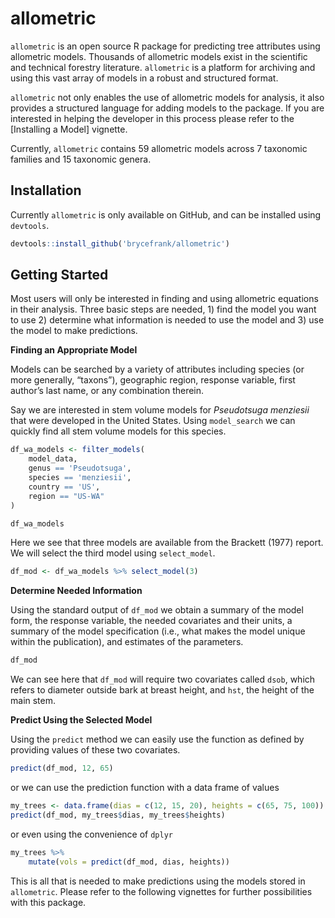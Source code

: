 allometric
================

`allometric` is an open source R package for predicting tree attributes
using allometric models. Thousands of allometric models exist in the
scientific and technical forestry literature. `allometric` is a platform
for archiving and using this vast array of models in a robust and
structured format.

`allometric` not only enables the use of allometric models for analysis,
it also provides a structured language for adding models to the package.
If you are interested in helping the developer in this process please
refer to the \[Installing a Model\] vignette.

Currently, `allometric` contains 59 allometric models across 7 taxonomic
families and 15 taxonomic genera.

## Installation

Currently `allometric` is only available on GitHub, and can be installed
using `devtools`.

``` r
devtools::install_github('brycefrank/allometric')
```

## Getting Started

Most users will only be interested in finding and using allometric
equations in their analysis. Three basic steps are needed, 1) find the
model you want to use 2) determine what information is needed to use the
model and 3) use the model to make predictions.

**Finding an Appropriate Model**

Models can be searched by a variety of attributes including species (or
more generally, “taxons”), geographic region, response variable, first
author’s last name, or any combination therein.

Say we are interested in stem volume models for *Pseudotsuga menziesii*
that were developed in the United States. Using `model_search` we can
quickly find all stem volume models for this species.

``` r
df_wa_models <- filter_models(
    model_data,
    genus == 'Pseudotsuga',
    species == 'menziesii',
    country == 'US',
    region == "US-WA"
)

df_wa_models
```

Here we see that three models are available from the Brackett (1977)
report. We will select the third model using `select_model`.

``` r
df_mod <- df_wa_models %>% select_model(3)
```

**Determine Needed Information**

Using the standard output of `df_mod` we obtain a summary of the model
form, the response variable, the needed covariates and their units, a
summary of the model specification (i.e., what makes the model unique
within the publication), and estimates of the parameters.

``` r
df_mod
```

We can see here that `df_mod` will require two covariates called `dsob`,
which refers to diameter outside bark at breast height, and `hst`, the
height of the main stem.

**Predict Using the Selected Model**

Using the `predict` method we can easily use the function as defined by
providing values of these two covariates.

``` r
predict(df_mod, 12, 65)
```

or we can use the prediction function with a data frame of values

``` r
my_trees <- data.frame(dias = c(12, 15, 20), heights = c(65, 75, 100))
predict(df_mod, my_trees$dias, my_trees$heights)
```

or even using the convenience of `dplyr`

``` r
my_trees %>%
    mutate(vols = predict(df_mod, dias, heights))
```

This is all that is needed to make predictions using the models stored
in `allometric`. Please refer to the following vignettes for further
possibilities with this package.
